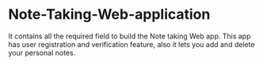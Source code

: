 # Note-Taking-Web-application
It contains all the required field to build the Note taking Web app. This app has user registration and verification feature, also it lets you add and delete your personal notes.
